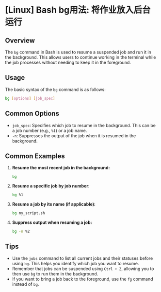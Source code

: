 # [Linux] Bash bg用法: 将作业放入后台运行

## Overview
The `bg` command in Bash is used to resume a suspended job and run it in the background. This allows users to continue working in the terminal while the job processes without needing to keep it in the foreground.

## Usage
The basic syntax of the `bg` command is as follows:

```bash
bg [options] [job_spec]
```

## Common Options
- `job_spec`: Specifies which job to resume in the background. This can be a job number (e.g., `%1`) or a job name.
- `-n`: Suppresses the output of the job when it is resumed in the background.

## Common Examples

1. **Resume the most recent job in the background:**
   ```bash
   bg
   ```

2. **Resume a specific job by job number:**
   ```bash
   bg %1
   ```

3. **Resume a job by its name (if applicable):**
   ```bash
   bg my_script.sh
   ```

4. **Suppress output when resuming a job:**
   ```bash
   bg -n %2
   ```

## Tips
- Use the `jobs` command to list all current jobs and their statuses before using `bg`. This helps you identify which job you want to resume.
- Remember that jobs can be suspended using `Ctrl + Z`, allowing you to then use `bg` to run them in the background.
- If you want to bring a job back to the foreground, use the `fg` command instead of `bg`.
